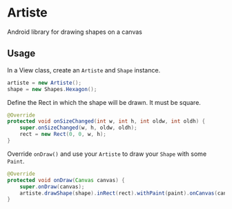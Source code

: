 Artiste
=======

Android library for drawing shapes on a canvas

## Usage

In a View class, create an `Artiste` and `Shape` instance.

```java
artiste = new Artiste();
shape = new Shapes.Hexagon();
```

Define the Rect in which the shape will be drawn. It must be square.

```java
@Override
protected void onSizeChanged(int w, int h, int oldw, int oldh) {
    super.onSizeChanged(w, h, oldw, oldh);
    rect = new Rect(0, 0, w, h);
}
```

Override `onDraw()` and use your `Artiste` to draw your `Shape` with some `Paint`.

```java
@Override
protected void onDraw(Canvas canvas) {
    super.onDraw(canvas);
    artiste.drawShape(shape).inRect(rect).withPaint(paint).onCanvas(canvas);
}
```
